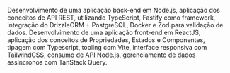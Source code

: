 Desenvolvimento de uma aplicação back-end em Node.js, aplicação dos conceitos de API REST, utilizando TypeScript, Fastify como framework, integração do DrizzleORM + PostgreSQL, Docker e Zod para validação de dados. Desenvolvimento de uma aplicação front-end em ReactJS, aplicação dos conceitos de Propriedades, Estados e Componentes, tipagem com Typescript, tooling com Vite, interface responsiva com TailwindCSS, consumo de API Node.js, gerenciamento de dados assíncronos com TanStack Query.

